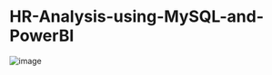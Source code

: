 # HR-Analysis-using-MySQL-and-PowerBI

![image](![image](https://github.com/IlohPrincess/HR-Analysis-using-MySQL-and-PowerBI/assets/98350804/df7348b9-026d-446d-a376-a49609ba62b0))
